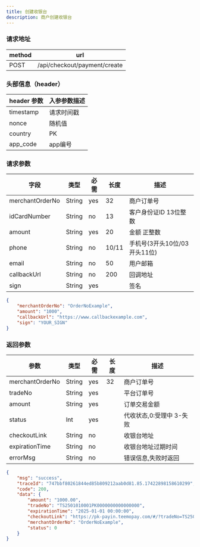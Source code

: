 ```yaml
---
title: 创建收银台
description: 商户创建收银台
---
```


### 请求地址

| method | url                          |
| ------ |------------------------------|
| POST   | /api/checkout/payment/create |

### 头部信息（header）

| header 参数   | 入参参数描述  |
|-------------|---------|
| timestamp   | 请求时间戳   |
| nonce       | 随机值     |
| country     | PK  |
| app_code    | app编号   |

### 请求参数

| 字段              | 类型   | 必需  | 长度    | 描述                  |
|-----------------| ------ |-----|-------|---------------------|
| merchantOrderNo | String | yes | 32    | 商户订单号               |
| idCardNumber    | String | no  | 13    | 客户身份证ID 13位整数       |
| amount          | String | yes | 20    | 金额 正整数              |
| phone           | String | no  | 10/11 | 手机号(3开头10位/03开头11位) |
| email           | String | no  | 50    | 用户邮箱                |
| callbackUrl     | String | no  | 200   | 回调地址                |
| sign            | String | yes |       | 签名                  |

```json title=请求示例
{
    "merchantOrderNo": "OrderNoExample",
    "amount": "1000",
    "callbackUrl": "https://www.callbackexample.com",
    "sign": "YOUR_SIGN"
}
```

### 返回参数

| 参数              | 类型   | 必需  | 长度 | 描述              |
|-----------------| ------ |-----| ---- |-----------------|
| merchantOrderNo | String | yes | 32   | 商户订单号           |
| tradeNo         | String | yes |      | 平台订单号           |
| amount          | String | yes |      | 订单交易金额          |
| status          | Int | yes |      | 代收状态,0:受理中 3-失败 |
| checkoutLink    | String | no  |      | 收银台地址           |
| expirationTime  | String | no  |      | 收银台地址过期时间       |
| errorMsg        | String | no  |      | 错误信息,失败时返回      |

```json title=返回示例
{
    "msg": "success",
    "traceId": "747bbf80261844ed85b809212aab0d81.85.17422898158610299",
    "code": 200,
    "data": {
        "amount": "1000.00",
        "tradeNo": "TS2501010001PK0000000000000000",
        "expirationTime": "2025-01-01 00:00:00",
        "checkoutLink": "https://pk-payin.teemopay.com/#/?tradeNo=TS2501010001PK0000000000000000",
        "merchantOrderNo": "OrderNoExample",
        "status": 0
    }
}
```
